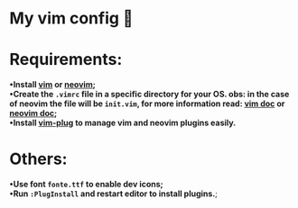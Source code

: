 # My vim config 🍇
# Requirements:
**•Install [vim](https://www.vim.org/download.php) or [neovim](https://github.com/neovim/neovim/wiki/Installing-Neovim);**  
**•Create the `.vimrc` file in a specific directory for your OS. obs: in the case of neovim the file will be `init.vim`, for more information read: [vim doc](https://www.vim.org/docs.php) or [neovim doc](https://neovim.io/doc/);**  
**•Install [vim-plug](https://github.com/junegunn/vim-plug) to manage vim and neovim plugins easily.**
# Others:
**•Use font `fonte.ttf` to enable dev icons;**  
**•Run `:PlugInstall` and restart editor to install plugins.**;
